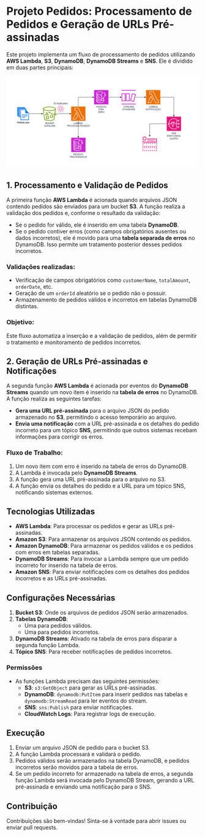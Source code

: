 # Projeto Pedidos: Processamento de Pedidos e Geração de URLs Pré-assinadas

Este projeto implementa um fluxo de processamento de pedidos utilizando **AWS Lambda**, **S3**, **DynamoDB**, **DynamoDB Streams** e **SNS**. Ele é dividido em duas partes principais:

![Arquitetura Final](imagens/aula2-1.png)



## 1. Processamento e Validação de Pedidos

A primeira função **AWS Lambda** é acionada quando arquivos JSON contendo pedidos são enviados para um bucket **S3**. A função realiza a validação dos pedidos e, conforme o resultado da validação:

- Se o pedido for válido, ele é inserido em uma tabela **DynamoDB**.
- Se o pedido contiver erros (como campos obrigatórios ausentes ou dados incorretos), ele é movido para uma **tabela separada de erros** no DynamoDB. Isso permite um tratamento posterior desses pedidos incorretos.

### Validações realizadas:
- Verificação de campos obrigatórios como `customerName`, `totalAmount`, `orderDate`, etc.
- Geração de um `orderId` aleatório se o pedido não o possuir.
- Armazenamento de pedidos válidos e incorretos em tabelas DynamoDB distintas.

### Objetivo:
Este fluxo automatiza a inserção e a validação de pedidos, além de permitir o tratamento e monitoramento de pedidos incorretos.

## 2. Geração de URLs Pré-assinadas e Notificações

A segunda função **AWS Lambda** é acionada por eventos do **DynamoDB Streams** quando um novo item é inserido na **tabela de erros** no DynamoDB. A função realiza as seguintes tarefas:

- **Gera uma URL pré-assinada** para o arquivo JSON do pedido armazenado no **S3**, permitindo o acesso temporário ao arquivo.
- **Envia uma notificação** com a URL pré-assinada e os detalhes do pedido incorreto para um tópico **SNS**, permitindo que outros sistemas recebam informações para corrigir os erros.

### Fluxo de Trabalho:
1. Um novo item com erro é inserido na tabela de erros do DynamoDB.
2. A Lambda é invocada pelo **DynamoDB Streams**.
3. A função gera uma URL pré-assinada para o arquivo no S3.
4. A função envia os detalhes do pedido e a URL para um tópico SNS, notificando sistemas externos.

## Tecnologias Utilizadas

- **AWS Lambda**: Para processar os pedidos e gerar as URLs pré-assinadas.
- **Amazon S3**: Para armazenar os arquivos JSON contendo os pedidos.
- **Amazon DynamoDB**: Para armazenar os pedidos válidos e os pedidos com erros em tabelas separadas.
- **DynamoDB Streams**: Para invocar a Lambda sempre que um pedido incorreto for inserido na tabela de erros.
- **Amazon SNS**: Para enviar notificações com os detalhes dos pedidos incorretos e as URLs pré-assinadas.

## Configurações Necessárias

1. **Bucket S3**: Onde os arquivos de pedidos JSON serão armazenados.
2. **Tabelas DynamoDB**: 
   - Uma para pedidos válidos.
   - Uma para pedidos incorretos.
3. **DynamoDB Streams**: Ativado na tabela de erros para disparar a segunda função Lambda.
4. **Tópico SNS**: Para receber notificações de pedidos incorretos.

### Permissões

- As funções Lambda precisam das seguintes permissões:
  - **S3**: `s3:GetObject` para gerar as URLs pré-assinadas.
  - **DynamoDB**: `dynamodb:PutItem` para inserir pedidos nas tabelas e `dynamodb:StreamRead` para ler eventos do stream.
  - **SNS**: `sns:Publish` para enviar notificações.
  - **CloudWatch Logs**: Para registrar logs de execução.

## Execução

1. Enviar um arquivo JSON de pedido para o bucket S3.
2. A função Lambda processará e validará o pedido.
3. Pedidos válidos serão armazenados na tabela DynamoDB, e pedidos incorretos serão movidos para a tabela de erros.
4. Se um pedido incorreto for armazenado na tabela de erros, a segunda função Lambda será invocada pelo DynamoDB Stream, gerando a URL pré-assinada e enviando uma notificação para o SNS.

## Contribuição

Contribuições são bem-vindas! Sinta-se à vontade para abrir issues ou enviar pull requests.

